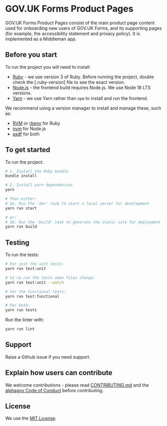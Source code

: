 # GOV.UK Forms Product Pages

GOV.UK Forms Product Pages consist of the main product page content used for
onboarding new users of GOV.UK Forms, and its supporting pages (for example,
the accessibility statement and privacy policy). It is implemented as a
Middleman app.

## Before you start

To run the project you will need to install:

- [Ruby](https://www.ruby-lang.org/en/) - we use version 3 of Ruby. Before
  running the project, double check the [.ruby-version] file to see the exact
  version.
- [Node.js](https://nodejs.org/en/) - the frontend build requires Node.js. We use Node 18 LTS versions.
- [Yarn](https://yarnpkg.com/) - we use Yarn rather than `npm` to install and run the frontend.

We recommend using a version manager to install and manage these, such as:

- [RVM](https://rvm.io/) or [rbenv](https://github.com/rbenv/rbenv) for Ruby
- [nvm](https://github.com/nvm-sh/nvm) for Node.js
- [asdf](https://github.com/asdf-vm/asdf) for both

## To get started

To run the project:

```bash
# 1. Install the Ruby bundle
bundle install

# 2. Install yarn dependencies
yarn

# Then either:
# 3a. Run the 'dev' task to start a local server for development
yarn run start

# or:
# 3b: Run the 'build' task to generate the static site for deployment
yarn run build
```

## Testing

To run the tests:

```bash
# For just the unit tests:
yarn run test:unit

# to re-run the tests when files change:
yarn run test:unit --watch

# For the functional tests:
yarn run test:functional

# For both:
yarn run tests
```

Run the linter with:

```bash
yarn run lint
```

## Support

Raise a Github issue if you need support.

## Explain how users can contribute

We welcome contributions - please read [CONTRIBUTING.md](CONTRIBUTING.md) and the [alphagov Code of Conduct](https://github.com/alphagov/.github/blob/main/CODE_OF_CONDUCT.md) before contributing.

## License

We use the [MIT License](https://opensource.org/licenses/MIT).
